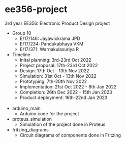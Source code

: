 # ee356-project
3rd year EE356: Electronic Product Design project

- Group 10
  - E/17/146: Jayawickrama JPD
  - E/17/234: Pandukabhaya VKM
  - E/17/371: Warnakulasuriya R
- Timeline
  - Inital planning: 3rd-23rd Oct 2022
  - Project proposal: 17th-23rd Oct 2022
  - Design: 17th Oct - 13th Nov 2022
  - Simulation: 31st Oct - 13th Nov 2022
  - Prototyping: 7th-20th Nov 2022
  - Implementation: 21st Oct 2022 - 8th Jan 2022
  - Completion: 26th Dec 2022 - 15th Jan 2023
  - Product deployment: 16th-22nd Jan 2023
</br></br>
- arduino_main
  - Arduino code for the project
- proteus_simulation
  - Simulation of the project done in Proteus
- fritzing_diagrams
  - Circuit diagrams of components done in Fritzing
